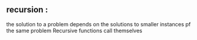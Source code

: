 ## recursion :
the solution to a problem depends on the solutions to smaller instances pf the same problem
Recursive functions call themselves
